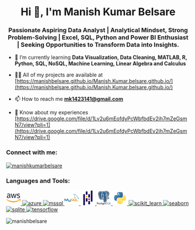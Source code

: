 <h1 align="center">Hi 👋, I'm Manish Kumar Belsare</h1>
<h3 align="center">Passionate Aspiring Data Analyst | Analytical Mindset, Strong Problem-Solving | Excel, SQL, Python and Power BI Enthusiast | Seeking Opportunities to Transform Data into Insights.</h3>

- 🌱 I’m currently learning **Data Visualization, Data Cleaning, MATLAB, R, Python, SQL, NoSQL, Machine Learning, Linear Algebra and Calculus**

- 👨‍💻 All of my projects are available at [https://manishbelsare.github.io/Manish.Kumar.belsare.github.io/](https://manishbelsare.github.io/Manish.Kumar.belsare.github.io/)

- 📫 How to reach me **mk1423141@gmail.com**

- 📄 Know about my experiences [https://drive.google.com/file/d/1Lv2u6mEofdyPcWbfbdEv2ih7mZeGsmN7/view?pli=1](https://drive.google.com/file/d/1Lv2u6mEofdyPcWbfbdEv2ih7mZeGsmN7/view?pli=1)

<h3 align="left">Connect with me:</h3>
<p align="left">
<a href="https://linkedin.com/in/manishkumarbelsare" target="blank"><img align="center" src="https://raw.githubusercontent.com/rahuldkjain/github-profile-readme-generator/master/src/images/icons/Social/linked-in-alt.svg" alt="manishkumarbelsare" height="30" width="40" /></a>
</p>

<h3 align="left">Languages and Tools:</h3>
<p align="left"> <a href="https://aws.amazon.com" target="_blank" rel="noreferrer"> <img src="https://raw.githubusercontent.com/devicons/devicon/master/icons/amazonwebservices/amazonwebservices-original-wordmark.svg" alt="aws" width="40" height="40"/> </a> <a href="https://azure.microsoft.com/en-in/" target="_blank" rel="noreferrer"> <img src="https://www.vectorlogo.zone/logos/microsoft_azure/microsoft_azure-icon.svg" alt="azure" width="40" height="40"/> </a> <a href="https://www.microsoft.com/en-us/sql-server" target="_blank" rel="noreferrer"> <img src="https://www.svgrepo.com/show/303229/microsoft-sql-server-logo.svg" alt="mssql" width="40" height="40"/> </a> <a href="https://www.mysql.com/" target="_blank" rel="noreferrer"> <img src="https://raw.githubusercontent.com/devicons/devicon/master/icons/mysql/mysql-original-wordmark.svg" alt="mysql" width="40" height="40"/> </a> <a href="https://pandas.pydata.org/" target="_blank" rel="noreferrer"> <img src="https://raw.githubusercontent.com/devicons/devicon/2ae2a900d2f041da66e950e4d48052658d850630/icons/pandas/pandas-original.svg" alt="pandas" width="40" height="40"/> </a> <a href="https://www.postgresql.org" target="_blank" rel="noreferrer"> <img src="https://raw.githubusercontent.com/devicons/devicon/master/icons/postgresql/postgresql-original-wordmark.svg" alt="postgresql" width="40" height="40"/> </a> <a href="https://www.python.org" target="_blank" rel="noreferrer"> <img src="https://raw.githubusercontent.com/devicons/devicon/master/icons/python/python-original.svg" alt="python" width="40" height="40"/> </a> <a href="https://scikit-learn.org/" target="_blank" rel="noreferrer"> <img src="https://upload.wikimedia.org/wikipedia/commons/0/05/Scikit_learn_logo_small.svg" alt="scikit_learn" width="40" height="40"/> </a> <a href="https://seaborn.pydata.org/" target="_blank" rel="noreferrer"> <img src="https://seaborn.pydata.org/_images/logo-mark-lightbg.svg" alt="seaborn" width="40" height="40"/> </a> <a href="https://www.sqlite.org/" target="_blank" rel="noreferrer"> <img src="https://www.vectorlogo.zone/logos/sqlite/sqlite-icon.svg" alt="sqlite" width="40" height="40"/> </a> <a href="https://www.tensorflow.org" target="_blank" rel="noreferrer"> <img src="https://www.vectorlogo.zone/logos/tensorflow/tensorflow-icon.svg" alt="tensorflow" width="40" height="40"/> </a> </p>

<p><img align="center" src="https://github-readme-stats.vercel.app/api/top-langs?username=manishbelsare&show_icons=true&locale=en&layout=compact" alt="manishbelsare" /></p>
